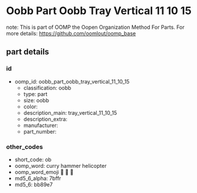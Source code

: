 # Oobb Part Oobb Tray Vertical 11 10 15  

note: This is part of OOMP the Oopen Organization Method For Parts. For more details: https://github.com/oomlout/oomp_base

##  part details





### id
* oomp_id: oobb_part_oobb_tray_vertical_11_10_15
  * classification: oobb
  * type: part
  * size: oobb
  * color: 
  * description_main: tray_vertical_11_10_15
  * description_extra: 
  * manufacturer: 
  * part_number: 

### other_codes
* short_code: ob
* oomp_word: curry hammer helicopter
* oomp_word_emoji :curry: :hammer: :helicopter:
* md5_6_alpha: 7bffr
* md5_6: bb89e7